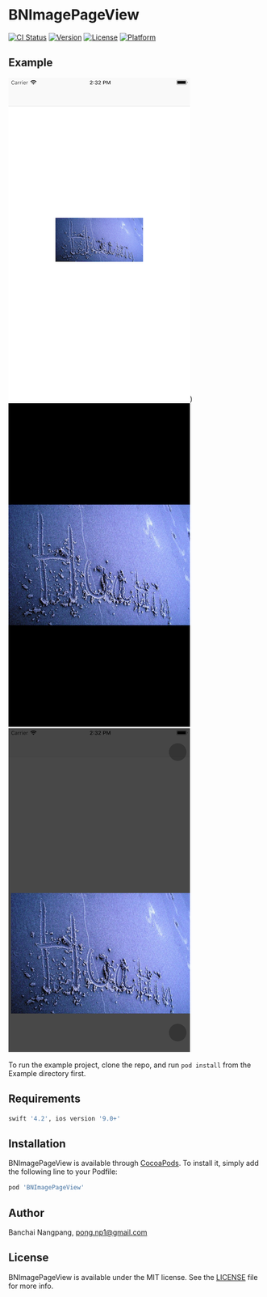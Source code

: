 # BNImagePageView

[![CI Status](https://img.shields.io/travis/chanon-apimaha/BNImagePageView.svg?style=flat)](https://travis-ci.org/chanon-apimaha/BNImagePageView)
[![Version](https://img.shields.io/cocoapods/v/BNImagePageView.svg?style=flat)](https://cocoapods.org/pods/BNImagePageView)
[![License](https://img.shields.io/cocoapods/l/BNImagePageView.svg?style=flat)](https://github.com/chanon-apimaha/BNImagePageView/blob/master/LICENSE)
[![Platform](https://img.shields.io/cocoapods/p/BNImagePageView.svg?style=flat)](https://cocoapods.org/pods/BNImagePageView)

## Example

![Screenshot](11.png))
![Screenshot](12.png)
![Screenshot](13.png)

To run the example project, clone the repo, and run `pod install` from the Example directory first.

## Requirements

```ruby
swift '4.2', ios version '9.0+'
```

## Installation

BNImagePageView is available through [CocoaPods](https://cocoapods.org). To install
it, simply add the following line to your Podfile:

```ruby
pod 'BNImagePageView'
```

## Author

Banchai Nangpang, pong.np1@gmail.com

## License

BNImagePageView is available under the MIT license. See the [LICENSE](https://github.com/chanon-apimaha/BNImagePageView/blob/master/LICENSE) file for more info.
